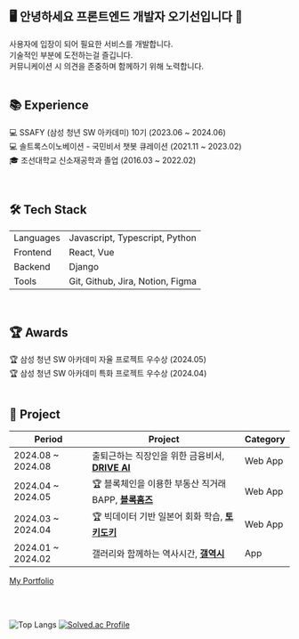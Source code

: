 <h2>🖥️ 안녕하세요 프론트엔드 개발자 오기선입니다 👋</h2>
사용자에 입장이 되어 필요한 서비스를 개발합니다.<br />
기술적인 부분에 도전하는걸 즐깁니다.<br />
커뮤니케이션 시 의견을 존중하며 함께하기 위해 노력합니다.
<br /><br />

## 📚 Experience
💻 SSAFY (삼성 청년 SW 아카데미) 10기 (2023.06 ~ 2024.06)<br />
💻 솔트록스이노베이션 - 국민비서 챗봇 큐레이션 (2021.11 ~ 2023.02)  
🎓 조선대학교 신소재공학과 졸업 (2016.03 ~ 2022.02) 

<br />

## 🛠️ Tech Stack

<table>
  <tr>
    <td>Languages</td>
    <td>Javascript, Typescript, Python</td>
  </tr>
  <tr>
    <td>Frontend</td>
    <td>React, Vue</td>
  </tr>
  <tr>
    <td>Backend</td>
    <td>Django</td>
  </tr>
  <tr>
    <td>Tools</td>
    <td>Git, Github, Jira, Notion, Figma  </td>
  </tr>
</table>

<br />

## 🏆 Awards
🏆 삼성 청년 SW 아카데미 자율 프로젝트 우수상 (2024.05)  
🏆 삼성 청년 SW 아카데미 특화 프로젝트 우수상 (2024.04)  
<br />

## 📁 Project
| Period | Project | Category |
|--------|---------|----------|
| 2024.08 ~ 2024.08 | 출퇴근하는 직장인을 위한 금융비서, [**DRIVE AI**](https://github.com/gisun55555/kb-ai-challenge) | Web App |
| 2024.04 ~ 2024.05 | 🏆 블록체인을 이용한 부동산 직거래 BAPP, [**블록홈즈**](https://github.com/Gamzas/block-homes) | Web App |
| 2024.03 ~ 2024.04 | 🏆 빅데이터 기반 일본어 회화 학습, [**토키도키**](https://github.com/gisun55555/Talkydoki) | Web App |
| 2024.01 ~ 2024.02 | 갤러리와 함께하는 역사시간, [**갤역시**](https://github.com/gisun55555/Galyuxy) | App |


[My Portfolio](https://www.canva.com/design/DAGLaja6Rno/I8UJ2rbICL0tSuEhHPH16Q/view?utm_content=DAGLaja6Rno&utm_campaign=designshare&utm_medium=link&utm_source=editor)

<br /><br />

  ![Top Langs](https://github-readme-stats.vercel.app/api/top-langs/?username=gisun55555&layout=compact)
  [![Solved.ac Profile](http://mazassumnida.wtf/api/v2/generate_badge?boj=pakox123)](https://solved.ac/pakox123/)
